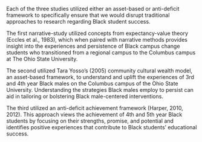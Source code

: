 Each of the three studies utilized either an asset-based or anti-deficit framework to specifically ensure that we would disrupt traditional approaches to research regarding Black student success.

<p class="barred--researcher-1">The first narrative-study utilized concepts from expectancy-value theory (Eccles et al., 1983), which when paired with narrative methods provides insight into the experiences and persistence of Black campus change students who transitioned from a regional campus to the Columbus campus at The Ohio State University.</p>

<p class="barred--researcher-2">The second utilized Tara Yosso’s (2005) community cultural wealth model, an asset-based framework, to understand and uplift the experiences of 3rd and 4th year Black males on the Columbus campus of the Ohio State University. Understanding the strategies Black males employ to persist can aid in tailoring or bolstering Black male-centered interventions.</p>

<p class="barred--researcher-3">The third utilized an anti-deficit achievement framework (Harper, 2010, 2012). This approach views the achievement of 4th and 5th year Black students by focusing on their strengths, promise, and potential and identifies positive experiences that contribute to Black students’ educational success.</p>
